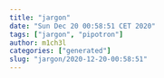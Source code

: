 ```yaml
---
title: "jargon"
date: "Sun Dec 20 00:58:51 CET 2020"
tags: ["jargon", "pipotron"]
author: m1ch3l
categories: ["generated"]
slug: "jargon/2020-12-20-00:58:51"
---
```



